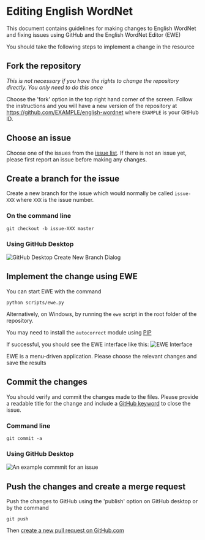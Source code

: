 # Editing English WordNet

This document contains guidelines for making changes to English WordNet and fixing issues using GitHub and the English WordNet Editor (EWE)

You should take the following steps to implement a change in the resource

## Fork the repository

_This is not necessary if you have the rights to change the repository directly. You only need to do this once_

Choose the 'fork' option in the top right hand corner of the screen. Follow the instructions and you will have a new version of the repository at https://github.com/EXAMPLE/english-wordnet where `EXAMPLE` is your GitHub ID.

## Choose an issue

Choose one of the issues from the [issue list](https://github.com/globalwordnet/english-wordnet/issues). If there is not an issue yet, please first report an issue before making any changes.

## Create a branch for the issue

Create a new branch for the issue which would normally be called `issue-XXX` where `XXX` is the issue number. 

### On the command line
    git checkout -b issue-XXX master
    
### Using GitHub Desktop
![GitHub Desktop Create New Branch Dialog](https://github.com/globalwordnet/english-wordnet/raw/ewe-doc-images/new-branch-wordnet.PNG)

## Implement the change using EWE

You can start EWE with the command

    python scripts/ewe.py
    
Alternatively, on Windows, by running the `ewe` script in the root folder of the repository.

You may need to install the `autocorrect` module using [PIP](https://docs.python.org/3/installing/index.html)

If successful, you should see the EWE interface like this:
![EWE Interface](https://github.com/globalwordnet/english-wordnet/raw/ewe-doc-images/ewe-interface.PNG)

EWE is a menu-driven application. Please choose the relevant changes and save the results

## Commit the changes

You should verify and commit the changes made to the files. Please provide a readable title for the change and include a [GitHub keyword](https://docs.github.com/en/github/managing-your-work-on-github/linking-a-pull-request-to-an-issue) to close the issue.

### Command line

    git commit -a
    
### Using GitHub Desktop

![An example commmit for an issue](https://github.com/globalwordnet/english-wordnet/raw/ewe-doc-images/commit.png)

## Push the changes and create a merge request

Push the changes to GitHub using the 'publish' option on GitHub desktop or by the command

    git push
    
Then [create a new pull request on GitHub.com](https://github.com/globalwordnet/english-wordnet/compare)
